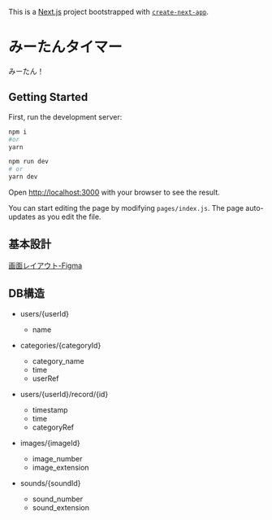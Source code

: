 This is a [Next.js](https://nextjs.org/) project bootstrapped with [`create-next-app`](https://github.com/vercel/next.js/tree/canary/packages/create-next-app).

# みーたんタイマー
みーたん！

## Getting Started

First, run the development server:

```bash
npm i
#or
yarn

npm run dev
# or
yarn dev
```

Open [http://localhost:3000](http://localhost:3000) with your browser to see the result.

You can start editing the page by modifying `pages/index.js`. The page auto-updates as you edit the file.

## 基本設計
[画面レイアウト-Figma](https://www.figma.com/file/SqXoA0G5U9z1cfoYVJBg1e/%E3%81%BF%E3%83%BC%E3%81%9F%E3%82%93%E3%82%BF%E3%82%A4%E3%83%9E%E3%83%BC?node-id=0%3A1 "Figma")

## DB構造
+ users/{userId}
  - name

+ categories/{categoryId}
  - category_name
  - time
  - userRef

+ users/{userId}/record/{id}
  - timestamp
  - time
  - categoryRef

+ images/{imageId}
  - image_number
  - image_extension

+ sounds/{soundId}
  - sound_number
  - sound_extension